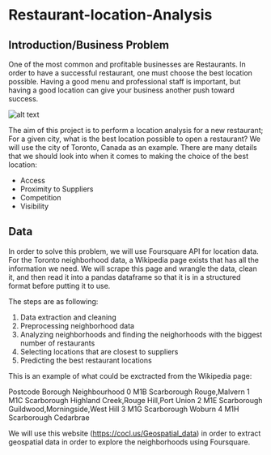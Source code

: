 # Restaurant-location-Analysis
## Introduction/Business Problem

  One of the most common and profitable businesses are Restaurants. In order to have a successful restaurant, one must choose the best location possible. Having a good menu and professional staff is important, but having a good location can give your business another push toward success.
  
![alt text](https://cdnimg.webstaurantstore.com/uploads/buying_guide/2014/10/rla-waiter.jpg)

 The aim of this project is to perform a location analysis for a new restaurant; For a given city, what is the best location possible to open a restaurant? We will use the city of Toronto, Canada as an example.
 There are many details that we should look into when it comes to making the choice of the best location:
 
 * Access
 * Proximity to Suppliers
 * Competition
 * Visibility
 
 ## Data 
 
 In order to solve this problem, we will use Foursquare API for location data. For the Toronto neighborhood data, a Wikipedia page exists that has all the information we need. We will scrape this page and wrangle the data, clean it, and then read it into a pandas dataframe so that it is in a structured format before putting it to use.
 
 The steps are as following:
 
 1. Data extraction and cleaning
 2. Preprocessing neighborhood data
 3. Analyzing neighborhoods and finding the neighorhoods with the biggest number of restaurants
 4. Selecting locations that are closest to suppliers
 5. Predicting the best restaurant locations
 
This is an example of what could be exctracted from the Wikipedia page:

Postcode	Borough	Neighbourhood
0	M1B	Scarborough	Rouge,Malvern
1	M1C	Scarborough	Highland Creek,Rouge Hill,Port Union
2	M1E	Scarborough	Guildwood,Morningside,West Hill
3	M1G	Scarborough	Woburn
4	M1H	Scarborough	Cedarbrae

We will use this website (https://cocl.us/Geospatial_data) in order to extract geospatial data in order to explore the neighborhoods using Foursquare.
